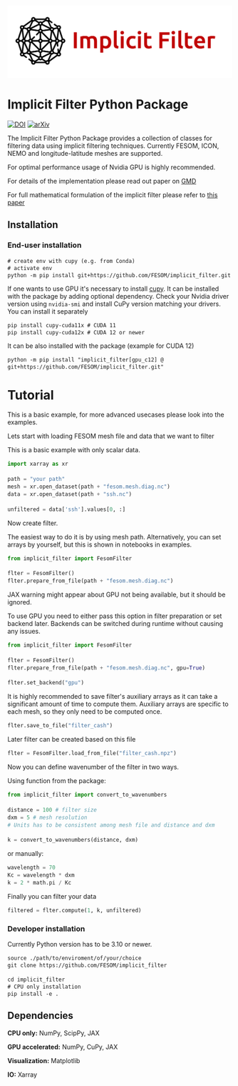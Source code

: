 
![Logo](logo.png)

# Implicit Filter Python Package

[![DOI](https://zenodo.org/badge/DOI/10.5281/zenodo.10907365.svg)](https://doi.org/10.5281/zenodo.10907365)
[![arXiv](https://img.shields.io/badge/arXiv-2404.07398-b31b1b.svg)](https://arxiv.org/abs/2404.07398)

The Implicit Filter Python Package provides a collection of classes for filtering data using implicit filtering techniques.
Currently FESOM, ICON, NEMO and longitude-latitude meshes are supported.

For optimal performance usage of Nvidia GPU is highly recommended.

For details of the implementation please read out paper on [GMD](https://gmd.copernicus.org/articles/18/6541/2025/)

For full mathematical formulation of the implicit filter please refer to [this paper](http://dx.doi.org/10.1029/2023MS003946)
## Installation 

### End-user installation

```shell
# create env with cupy (e.g. from Conda)
# activate env
python -m pip install git+https://github.com/FESOM/implicit_filter.git
```

If one wants to use GPU it's necessary to install [cupy](https://cupy.dev/). It can be installed with the package by adding optional dependency. Check your Nvidia driver version using `nvidia-smi` and install CuPy version matching your drivers. You can install it separately 
```shell
pip install cupy-cuda11x # CUDA 11 
pip install cupy-cuda12x # CUDA 12 or newer
```
It can be also installed with the package (example for CUDA 12)
```shell
python -m pip install "implicit_filter[gpu_c12] @ git+https://github.com/FESOM/implicit_filter.git"
```

# Tutorial

This is a basic example, for more advanced usecases please look into the examples. 

Lets start with loading FESOM mesh file and data that we want to filter

This is a basic example with only scalar data.
```python
import xarray as xr

path = "your path"
mesh = xr.open_dataset(path + "fesom.mesh.diag.nc")
data = xr.open_dataset(path + "ssh.nc")

unfiltered = data['ssh'].values[0, :]
```

Now create filter.

The easiest way to do it is by using mesh path. Alternatively, you can set arrays by yourself, but this is shown in notebooks in examples.

```python
from implicit_filter import FesomFilter 

flter = FesomFilter()
flter.prepare_from_file(path + "fesom.mesh.diag.nc")
```
JAX warning might appear about GPU not being available, but it should be ignored. 


To use GPU you need to either pass this option in filter preparation or set backend later. Backends can be switched during runtime without causing any issues. 
```python
from implicit_filter import FesomFilter 

flter = FesomFilter()
flter.prepare_from_file(path + "fesom.mesh.diag.nc", gpu=True)

flter.set_backend("gpu")
```

It is highly recommended to save filter's auxiliary arrays as it can take a significant amount of time to compute them.
Auxiliary arrays are specific to each mesh, so they only need to be computed once.

```python
flter.save_to_file("filter_cash")
```

Later filter can be created based on this file

```python
flter = FesomFilter.load_from_file("filter_cash.npz")
```

Now you can define wavenumber of the filter in two ways.

Using function from the package:

```python
from implicit_filter import convert_to_wavenumbers

distance = 100 # filter size 
dxm = 5 # mesh resolution 
# Units has to be consistent among mesh file and distance and dxm

k = convert_to_wavenumbers(distance, dxm)
```

or manually:

```python
wavelength = 70
Kc = wavelength * dxm
k = 2 * math.pi / Kc
```

Finally you can filter your data

```python
filtered = flter.compute(1, k, unfiltered)
```

### Developer installation

Currently Python version has to be 3.10 or newer. 
```shell
source ./path/to/enviroment/of/your/choice
git clone https://github.com/FESOM/implicit_filter

cd implicit_filter
# CPU only installation
pip install -e .
```

## Dependencies

**CPU only:** NumPy, ScipPy, JAX

**GPU accelerated:** NumPy, CuPy, JAX

**Visualization:** Matplotlib

**IO:** Xarray
